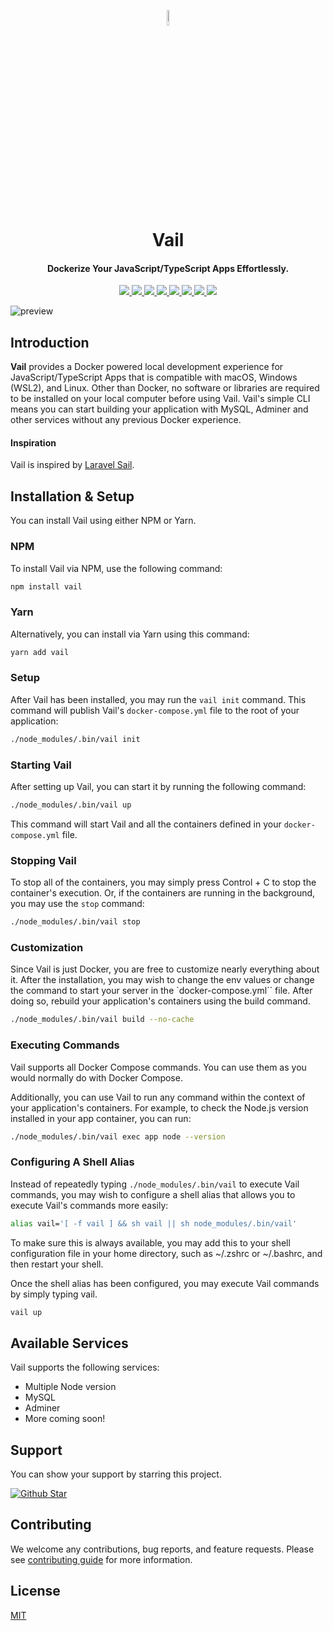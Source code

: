 <p align="center">
    <img src="https://github.com/arifszn/vail/assets/45073703/25c6ad3a-5992-4afd-9232-5e394b53927c" width="8%">
  <h1 align="center">Vail</h1>

  <h4 align="center">Dockerize Your JavaScript/TypeScript Apps Effortlessly.</h4>

  <p align="center">
    <a href="https://www.npmjs.com/package/vail">
      <img src="https://img.shields.io/npm/v/vail"/>
    </a>
    <a href="https://www.npmjs.com/package/vail">
      <img src="https://img.shields.io/npm/dt/vail"/>
    </a>
    <a href="https://github.com/arifszn/vail/issues">
      <img src="https://img.shields.io/github/issues/arifszn/vail"/>
    </a>
    <a href="https://github.com/arifszn/vail/stargazers">
      <img src="https://img.shields.io/github/stars/arifszn/vail"/>
    </a>
    <a href="https://github.com/arifszn/vail/blob/main/CONTRIBUTING.md">
      <img src="https://img.shields.io/badge/contributions-welcome-brightgreen.svg?style=flat"/>
    </a>
    <a href="https://github.com/arifszn/vail/blob/main/LICENSE">
      <img src="https://img.shields.io/github/license/arifszn/vail"/>
    </a>
    <a href="https://www.buymeacoffee.com/arifszn">
      <img src="https://img.shields.io/badge/sponsor-buy%20me%20a%20coffee-yellow?logo=buymeacoffee"/>
    </a>
    <a href="https://twitter.com/intent/tweet?url=https://github.com/arifszn/vail&hashtags=javascript,nodejs,opensource,js,webdev,developers">
      <img src="https://img.shields.io/twitter/url?style=social&url=https%3A%2F%2Fgithub.com%2Farifszn%2Fvail"/>
    </a>
  </p>
</p>

![preview](https://github.com/arifszn/vail/assets/45073703/245f4f93-6c8b-4fd6-8683-8bd713a0f3f7)

## Introduction

**Vail** provides a Docker powered local development experience for JavaScript/TypeScript Apps that is compatible with macOS, Windows (WSL2), and Linux. Other than Docker, no software or libraries are required to be installed on your local computer before using Vail. Vail's simple CLI means you can start building your application with MySQL, Adminer and other services without any previous Docker experience.

#### Inspiration

Vail is inspired by [Laravel Sail](https://github.com/laravel/sail).

## Installation & Setup

You can install Vail using either NPM or Yarn.

### NPM

To install Vail via NPM, use the following command:

```sh
npm install vail
```

### Yarn

Alternatively, you can install via Yarn using this command:

```sh
yarn add vail
```

### Setup

After Vail has been installed, you may run the `vail init` command. This command will publish Vail's `docker-compose.yml` file to the root of your application:

```sh
./node_modules/.bin/vail init
```

### Starting Vail

After setting up Vail, you can start it by running the following command:

```sh
./node_modules/.bin/vail up
```

This command will start Vail and all the containers defined in your `docker-compose.yml` file.

### Stopping Vail

To stop all of the containers, you may simply press Control + C to stop the container's execution. Or, if the containers are running in the background, you may use the `stop` command:

```sh
./node_modules/.bin/vail stop
```

### Customization

Since Vail is just Docker, you are free to customize nearly everything about it. After the installation, you may wish to change the env values or change the command to start your server in the `docker-compose.yml`` file. After doing so, rebuild your application's containers using the build command.

```sh
./node_modules/.bin/vail build --no-cache
```

### Executing Commands

Vail supports all Docker Compose commands. You can use them as you would normally do with Docker Compose.

Additionally, you can use Vail to run any command within the context of your application's containers. For example, to check the Node.js version installed in your app container, you can run:

```sh
./node_modules/.bin/vail exec app node --version
```

### Configuring A Shell Alias

Instead of repeatedly typing `./node_modules/.bin/vail` to execute Vail commands, you may wish to configure a shell alias that allows you to execute Vail's commands more easily:

```sh
alias vail='[ -f vail ] && sh vail || sh node_modules/.bin/vail'
```

To make sure this is always available, you may add this to your shell configuration file in your home directory, such as ~/.zshrc or ~/.bashrc, and then restart your shell.

Once the shell alias has been configured, you may execute Vail commands by simply typing vail.

```sh
vail up
```

## Available Services

Vail supports the following services:

- Multiple Node version
- MySQL
- Adminer
- More coming soon!

## Support

<p>You can show your support by starring this project.</p>
<a href="https://github.com/arifszn/vail/stargazers">
  <img src="https://img.shields.io/github/stars/arifszn/vail?style=social" alt="Github Star">
</a>

## Contributing

We welcome any contributions, bug reports, and feature requests. Please see [contributing guide](https://github.com/arifszn/vail/blob/main/CONTRIBUTING.md) for more information.

## License

[MIT](https://github.com/arifszn/vail/blob/main/LICENSE)
